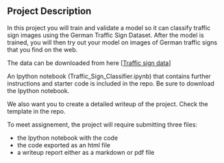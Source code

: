 ## Project Description

In this project you will train and validate a model so it can classify traffic sign images using the German Traffic Sign Dataset. 
After the model is trained, you will then try out your model on images of German traffic signs that you find on the web.

The data can be downloaded from here [[Traffic sign data](https://drive.google.com/open?id=136gJaJk0LVz52ScfbW2lzVUu744fxOBU)]

An Ipython notebook (Traffic_Sign_Classifier.ipynb) that contains further instructions and starter code is included in the repo. Be sure to download the Ipython notebook.

We also want you to create a detailed writeup of the project. Check the template in the repo.

To meet assignement, the project will require submitting three files:

* the Ipython notebook with the code
* the code exported as an html file
* a writeup report either as a markdown or pdf file

